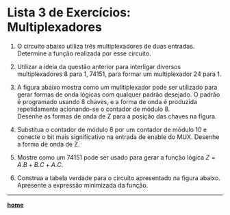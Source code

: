 # Lista 3 de Exercícios: Multiplexadores

1.	O circuito abaixo utiliza três multiplexadores de duas entradas. Determine a função realizada por esse circuito.

2.	Utilizar a ideia da questão anterior para interligar diversos multiplexadores 8 para 1, 74151, para formar um multiplexador 24 para 1.

3.	A figura abaixo mostra como um mulitiplexador pode ser utilizado para gerar formas de onda lógicas com qualquer padrão desejado. 
O padrão é programado usando 8 chaves, e a forma de onda é produzida repetidamente acionando-se o contador de módulo 8.   
Desenhe as formas de onda de Z para a posição das chaves na figura.
 
4.	Substitua o contador de módulo 8 por um contador de módulo 10 e conecte o bit mais significativo na entrada de enable do MUX. Desenhe a forma de onda de Z.

5.	Mostre como um 74151 pode ser usado para gerar a função lógica $Z=A.B+B.C+A.C$.

6.	Construa a tabela verdade para o circuito apresentado na figura abaixo. Apresente a expressão minimizada da função.
 


___
**[home](https://github.com/claytonjasilva/claytonjasilva.github.io/blob/main/sisdig_aulas.md)** 
